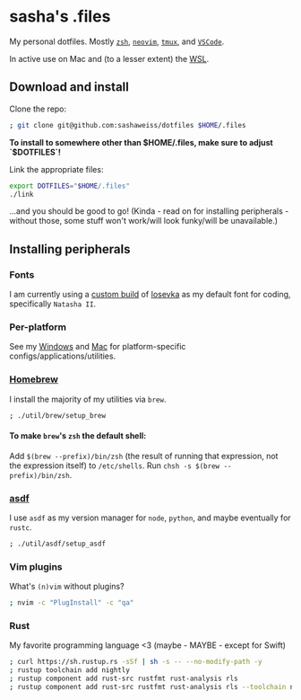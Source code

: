 # sasha's .files

My personal dotfiles. Mostly [`zsh`](https://www.zsh.org),
[`neovim`](https://neovim.io), [`tmux`](https://github.com/tmux/tmux),
and [`VSCode`](https://github.com/microsoft/vscode).

In active use on Mac and (to a lesser extent) the
[WSL](https://docs.microsoft.com/en-us/windows/wsl/faq).

## Download and install

Clone the repo:

```sh
; git clone git@github.com:sashaweiss/dotfiles $HOME/.files
```

**To install to somewhere other than $HOME/.files, make sure to adjust `$DOTFILES`!**

Link the appropriate files:

```sh
export DOTFILES="$HOME/.files"
./link
```

...and you should be good to go! (Kinda - read on for installing peripherals - without those,
some stuff won't work/will look funky/will be unavailable.)

## Installing peripherals

### Fonts

I am currently using a [custom build](https://github.com/natasha-codes/fonts) of
[Iosevka](https://github.com/be5invis/Iosevka) as my default font for coding,
specifically `Natasha II`.

### Per-platform

See my [Windows](./windows/README.md) and [Mac](./macOS/README.md) for platform-specific
configs/applications/utilities.

### [Homebrew](https://brew.sh)

I install the majority of my utilities via `brew`.

```sh
; ./util/brew/setup_brew
```

#### To make `brew`'s `zsh` the default shell:

Add `$(brew --prefix)/bin/zsh` (the result of running that expression, not the expression
itself) to `/etc/shells`. Run `chsh -s $(brew --prefix)/bin/zsh`.

### [asdf](https://github.com/asdf-vm/asdf)

I use `asdf` as my version manager for `node`, `python`, and maybe eventually for `rustc`.

```sh
; ./util/asdf/setup_asdf
```

### Vim plugins

What's `(n)vim` without plugins?

```sh
; nvim -c "PlugInstall" -c "qa"
```

### Rust

My favorite programming language <3 (maybe - MAYBE - except for Swift)

```sh
; curl https://sh.rustup.rs -sSf | sh -s -- --no-modify-path -y
; rustup toolchain add nightly
; rustup component add rust-src rustfmt rust-analysis rls
; rustup component add rust-src rustfmt rust-analysis rls --toolchain nightly
```
